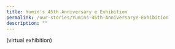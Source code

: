 ```yaml
---
title: Yumin's 45th Anniversary e Exhibition
permalink: /our-stories/Yumins-45th-Anniversarye-Exhibition
description: ""
---
```

(virtual exhibition)